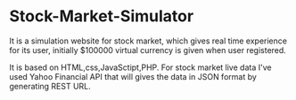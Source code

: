 # Stock-Market-Simulator
It is a simulation website for stock market, which gives real time experience for its user, initially $100000 virtual currency is given when user registered. 

It is based on HTML,css,JavaSctipt,PHP. For stock market live data I've used Yahoo Financial API that will gives the data in JSON format by generating REST URL.
